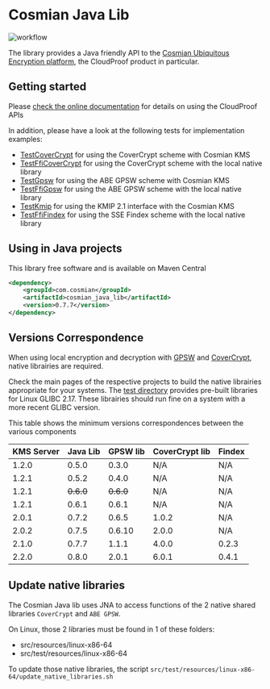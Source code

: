 # Cosmian Java Lib

![workflow](https://github.com/Cosmian/cosmian_java_lib/actions/workflows/maven.yml/badge.svg)

The library provides a Java friendly API to the [Cosmian Ubiquitous Encryption platform](https://cosmian.com),
the CloudProof product in particular.


## Getting started


Please [check the online documentation](https://docs.cosmian.com/cloudproof_encryption/use_cases_benefits/) for details
on using the CloudProof APIs


In addition, please have a look at the following tests for implementation examples:

 - [TestCoverCrypt](./src/test/java/com/cosmian/TestCoverCrypt.java) for using the CoverCrypt scheme with Cosmian KMS
 - [TestFfiCoverCrypt](./src/test/java/com/cosmian/TestFfiCoverCrypt.java) for using the CoverCrypt scheme with the local native library
 - [TestGpsw](./src/test/java/com/cosmian/TestAbe.java) for using the ABE GPSW scheme with Cosmian KMS
 - [TestFfiGpsw](./src/test/java/com/cosmian/TestFfiAbe.java) for using the ABE GPSW scheme with the local native library
 - [TestKmip](./src/test/java/com/cosmian/TestKmip.java) for using the KMIP 2.1 interface with the Cosmian KMS
 - [TestFfiFindex](./src/test/java/com/cosmian/TestFfiAbe.java) for using the SSE Findex scheme with the local native library


## Using in Java projects

This library free software and is available on Maven Central

```xml
<dependency>
    <groupId>com.cosmian</groupId>
    <artifactId>cosmian_java_lib</artifactId>
    <version>0.7.7</version>
</dependency>
```

## Versions Correspondence

When using local encryption and decryption with [GPSW](https://github.com/Cosmian/abe_gpsw) and [CoverCrypt](https://github.com/Cosmian/cover_crypt), native librairies are required.

Check the main pages of the respective projects to build the native librairies appropriate for your systems. The [test directory](./src/test/resources/linux-x86-64/) provides pre-built libraries for Linux GLIBC 2.17. These librairies should run fine on a system with a more recent GLIBC version.

This table shows the minimum versions correspondences between the various components

KMS Server | Java Lib  | GPSW lib  | CoverCrypt lib | Findex
-----------|-----------|-----------|----------------|-------
1.2.0      | 0.5.0     | 0.3.0     | N/A            | N/A
1.2.1      | 0.5.2     | 0.4.0     | N/A            | N/A
1.2.1      | ~~0.6.0~~ | ~~0.6.0~~ | N/A            | N/A
1.2.1      | 0.6.1     | 0.6.1     | N/A            | N/A
2.0.1      | 0.7.2     | 0.6.5     | 1.0.2          | N/A
2.0.2      | 0.7.5     | 0.6.10    | 2.0.0          | N/A
2.1.0      | 0.7.7     | 1.1.1     | 4.0.0          | 0.2.3
2.2.0      | 0.8.0     | 2.0.1     | 6.0.1          | 0.4.1

## Update native libraries

The Cosmian Java lib uses JNA to access functions of the 2 native shared libraries `CoverCrypt` and `ABE GPSW`.

On Linux, those 2 libraries must be found in 1 of these folders:
- src/resources/linux-x86-64
- src/test/resources/linux-x86-64

To update those native libraries, the script `src/test/resources/linux-x86-64/update_native_libraries.sh`
